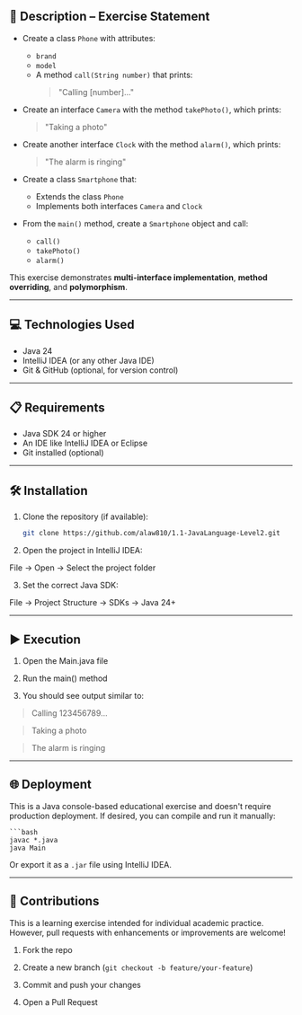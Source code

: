 ## 📄 Description – Exercise Statement

- Create a class `Phone` with attributes:
    - `brand`
    - `model`
    - A method `call(String number)` that prints:
      > "Calling [number]..."

- Create an interface `Camera` with the method `takePhoto()`, which prints:
  > "Taking a photo"

- Create another interface `Clock` with the method `alarm()`, which prints:
  > "The alarm is ringing"

- Create a class `Smartphone` that:
    - Extends the class `Phone`
    - Implements both interfaces `Camera` and `Clock`

- From the `main()` method, create a `Smartphone` object and call:
    - `call()`
    - `takePhoto()`
    - `alarm()`

This exercise demonstrates **multi-interface implementation**, **method overriding**, and **polymorphism**.

---

## 💻 Technologies Used

- Java 24
- IntelliJ IDEA (or any other Java IDE)
- Git & GitHub (optional, for version control)

---

## 📋 Requirements

- Java SDK 24 or higher
- An IDE like IntelliJ IDEA or Eclipse
- Git installed (optional)

---

## 🛠️ Installation

1. Clone the repository (if available):

   ```bash
   git clone https://github.com/alaw810/1.1-JavaLanguage-Level2.git

2. Open the project in IntelliJ IDEA:

File → Open → Select the project folder

3. Set the correct Java SDK:

File → Project Structure → SDKs → Java 24+

---

## ▶️ Execution

1. Open the Main.java file

2. Run the main() method

3. You should see output similar to:

> Calling 123456789...
 
> Taking a photo

> The alarm is ringing

--- 

## 🌐 Deployment
This is a Java console-based educational exercise and doesn't require production deployment.
If desired, you can compile and run it manually:

    ```bash
    javac *.java
    java Main

Or export it as a `.jar` file using IntelliJ IDEA.

---

## 🤝 Contributions
This is a learning exercise intended for individual academic practice.
However, pull requests with enhancements or improvements are welcome!

1. Fork the repo

2. Create a new branch (`git checkout -b feature/your-feature`)

3. Commit and push your changes

4. Open a Pull Request